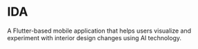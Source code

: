 # IDA
A Flutter-based mobile application that helps users visualize and experiment with interior design changes using AI technology.
